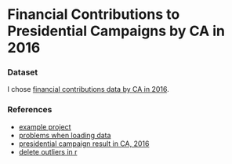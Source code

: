 # Financial Contributions to Presidential Campaigns by CA in 2016

### Dataset
I chose [financial contributions data by CA in 2016](http://classic.fec.gov/disclosurep/PDownload.do).

### References
- [example project](https://s3.amazonaws.com/content.udacity-data.com/courses/ud651/diamondsExample_2016-05.html)
- [problems when loading data](https://stackoverflow.com/questions/15285089/r-duplicate-row-names-are-not-allowed/15285380#15285380)
- [presidential campaign result in CA, 2016](https://en.wikipedia.org/wiki/United_States_presidential_election_in_California,_2016)
- [delete outliers in r](http://www.unige.ch/ses/sococ/cl/r/tasks/outliers.e.html)

